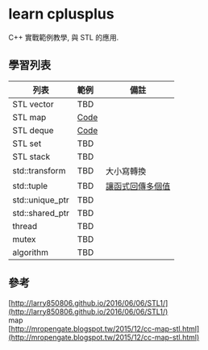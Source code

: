 # learn cplusplus
C++ 實戰範例教學, 與 STL 的應用.

## 學習列表
| 列表           | 範例 | 備註
| ------------- |:-------------|------
|STL vector | TBD |
|STL map | [Code](https://github.com/shengyu7697/learn-cplusplus/tree/master/map) |
|STL deque | [Code](https://github.com/shengyu7697/learn-cplusplus/tree/master/deque) |
|STL set | TBD |
|STL stack | TBD |
|std::transform | TBD | 大小寫轉換
|std::tuple | TBD | [讓函式回傳多個值](https://kheresy.wordpress.com/2016/10/14/stdtuple/)
|std::unique_ptr | TBD |
|std::shared_ptr | TBD |
|thread | TBD |
|mutex | TBD |
|algorithm | TBD |

## 參考
[http://larry850806.github.io/2016/06/06/STL1/](http://larry850806.github.io/2016/06/06/STL1/)  
map  
[http://mropengate.blogspot.tw/2015/12/cc-map-stl.html](http://mropengate.blogspot.tw/2015/12/cc-map-stl.html)  

